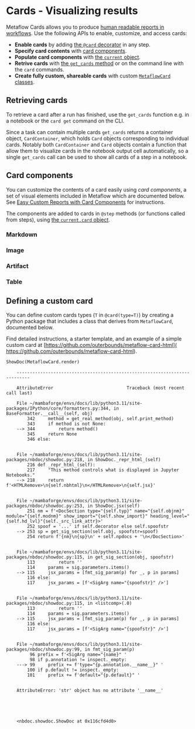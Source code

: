 # Cards - Visualizing results

<!-- WARNING: THIS FILE WAS AUTOGENERATED! DO NOT EDIT! Instead, edit the notebook w/the location & name as this file. -->

Metaflow Cards allows you to produce [human readable reports in workflows](/metaflow/visualizing-results). Use the following APIs to enable, customize, and access cards:

 - **Enable cards** by adding [the `@card` decorator](/api/step-decorators/card) in any step.
 - **Specify card contents** with [card components](#card-components).
 - **Populate card components** with [the `current` object](/api/current#card).
 - **Retrive cards** with [the `get_cards` method](#retrieving-cards) or on the command line with the `card` commands.
 - **Create fully custom, shareable cards** with custom [`MetaflowCard` classes](#defining-a-custom-card).

## Retrieving cards

To retrieve a card after a run has finished, use the `get_cards` function e.g. in a notebook or the `card get` command on the CLI.

Since a task can contain multiple cards `get_cards` returns a container object, `CardContainer`, which holds `Card` objects corresponding to individual cards. Notably both `CardContainer` and `Card` objects contain a function that allow them to visualize cards in the notebook output cell automatically, so a single `get_cards` call can be used to show all cards of a step in a notebook.


<DocSection type="function" name="get_cards" module="metaflow.cards" show_import="True" heading_level="3" link="https://github.com/Netflix/metaflow/tree/master/metaflow/plugins/cards/card_client.py#L207">
<SigArgSection>
<SigArg name="task" type="Union" /><SigArg name="id" type="Optional" default="None" /><SigArg name="type" type="Optional" default="None" /><SigArg name="follow_resumed" type="bool" default="True" />
</SigArgSection>
<Description summary="Get cards related to a `Task`." extended_summary="Note that `get_cards` resolves the cards contained by the task, but it doesn't actually\nretrieve them from the datastore. Actual card contents are retrieved lazily either when\nthe card is rendered in a notebook to when you call `Card.get`. This means that\n`get_cards` is a fast call even when individual cards contain a lot of data." />
<ParamSection name="Parameters">
	<Parameter name="task" type="str or `Task`" desc="A `Task` object or pathspec `{flow_name}/{run_id}/{step_name}/{task_id}` that\nuniquely identifies a task." />
	<Parameter name="id" type="str, optional" desc="The ID of card to retrieve if multiple cards are present." />
	<Parameter name="type" type="str, optional" desc="The type of card to retrieve if multiple cards are present." />
	<Parameter name="follow_resumed" type="bool, default: True" desc="If the task has been resumed, then setting this flag will resolve the card for\nthe origin task." />
</ParamSection>
<ParamSection name="Returns">
	<Parameter type="CardContainer" desc="A list-like object that holds `Card` objects." />
</ParamSection>
</DocSection>



<DocSection type="class" name="CardContainer" module="metaflow.cards" show_import="False" heading_level="3" link="https://github.com/Netflix/metaflow/tree/master/metaflow/plugins/cards/card_client.py#L128">
<SigArgSection>
<SigArg name="" />
</SigArgSection>
<Description summary="`CardContainer` is an immutable list-like object, returned by `get_cards`,\nwhich contains individual `Card`s." extended_summary="Notably, `CardContainer` contains a special\n`_repr_html_` function which renders cards automatically in an output\ncell of a notebook.\n\nThe following operations are supported:\n```\ncards = get_cards(MyTask)\n\n# retrieve by index\nfirst_card = cards[0]\n\n# check length\nif len(cards) > 1:\n    print('many cards present!')\n\n# iteration\nlist_of_cards = list(cards)\n```" />

</DocSection>



<DocSection type="class" name="Card" module="metaflow.cards" show_import="False" heading_level="3" link="https://github.com/Netflix/metaflow/tree/master/metaflow/plugins/cards/card_client.py#L22">
<SigArgSection>
<SigArg name="" />
</SigArgSection>
<Description summary="`Card` represents an individual Metaflow Card, a single HTML file, produced by\nthe card `@card` decorator. `Card`s are contained by `CardContainer`, returned by\n`get_cards`." extended_summary="Note that the contents of the card, an HTML file, is retrieved lazily when you call\n`Card.get` for the first time or when the card is rendered in a notebook." />
<ParamSection name="Attributes">
	<Parameter name="id" desc="The ID of the card, if specified with `@card(id=ID)`." />
	<Parameter name="path" desc="The path of the card in the datastore which uniquely\nidentifies the card.\n\nReturns\n-------\nstr\n    Path to the card" />
</ParamSection>
</DocSection>



<DocSection type="method" name="Card.get" module="metaflow.cards" show_import="False" heading_level="4" link="https://github.com/Netflix/metaflow/tree/master/metaflow/plugins/cards/card_client.py#L60">
<SigArgSection>
<SigArg name="self" />
</SigArgSection>
<Description summary="Retrieves the HTML contents of the card from the\nMetaflow datastore." />
<ParamSection name="Returns">
	<Parameter type="str" desc="HTML contents of the card." />
</ParamSection>
</DocSection>



<DocSection type="method" name="Card.view" module="metaflow.cards" show_import="False" heading_level="4" link="https://github.com/Netflix/metaflow/tree/master/metaflow/plugins/cards/card_client.py#L98">
<SigArgSection>
<SigArg name="self" />
</SigArgSection>
<Description summary="Opens the card in a local web browser." extended_summary="This call uses Python's built-in [`webbrowser`](https://docs.python.org/3/library/webbrowser.html)\nmodule to open the card." />

</DocSection>


## Card components

You can customize the contents of a card easily using *card components*, a set of visual elements included in Metaflow which are documented below. See [Easy Custom Reports with Card Components](/metaflow/visualizing-results/easy-custom-reports-with-card-components) for instructions.

The components are added to cards in `@step` methods (or functions called from steps), using [the `current.card` object](/api/current#card).

### Markdown


<DocSection type="class" name="Markdown" module="metaflow.cards" show_import="True" heading_level="3" link="https://github.com/Netflix/metaflow/tree/master/metaflow/plugins/cards/card_modules/components.py#L420">
<SigArgSection>
<SigArg name="text" default="None" />
</SigArgSection>
<Description summary="A block of text formatted in Markdown." extended_summary="Example:\n```\ncurrent.card.append(\n    Markdown(&#34;# This is a header appended from `@step` code&#34;)\n)\n```" />
<ParamSection name="Parameters">
	<Parameter name="text" type="str" desc="Text formatted in Markdown." />
</ParamSection>
</DocSection>


### Image


<DocSection type="class" name="Image" module="metaflow.cards" show_import="True" heading_level="3" link="https://github.com/Netflix/metaflow/tree/master/metaflow/plugins/cards/card_modules/components.py#L165">
<SigArgSection>
<SigArg name="src" default="None" /><SigArg name="label" default="None" />
</SigArgSection>
<Description summary="An image." extended_summary="`Images can be created directly from PNG/JPG/GIF `bytes`, `PIL.Image`s,\nor Matplotlib figures. Note that the image data is embedded in the card,\nso no external files are required to show the image.\n\nExample: Create an `Image` from bytes:\n```\ncurrent.card.append(\n    Image(\n        requests.get(&#34;https://www.gif-vif.com/hacker-cat.gif&#34;).content,\n        &#34;Image From Bytes&#34;\n    )\n)\n```\n\nExample: Create an `Image` from a Matplotlib figure\n```\nimport pandas as pd\nimport numpy as np\ncurrent.card.append(\n    Image.from_matplotlib(\n        pandas.DataFrame(\n            np.random.randint(0, 100, size=(15, 4)),\n            columns=list(&#34;ABCD&#34;),\n        ).plot()\n    )\n)\n```\n\nExample: Create an `Image` from a [PIL](https://pillow.readthedocs.io/) Image\n```\nfrom PIL import Image as PILImage\ncurrent.card.append(\n    Image.from_pil_image(\n        PILImage.fromarray(np.random.randn(1024, 768), &#34;RGB&#34;),\n        &#34;From PIL Image&#34;\n    )\n)\n```" />
<ParamSection name="Parameters">
	<Parameter name="src" type="bytes" desc="The image data in `bytes`." />
	<Parameter name="label" type="str" desc="Optional label for the image." />
</ParamSection>
</DocSection>



<DocSection type="method" name="Image.from_matplotlib" module="metaflow.cards" show_import="False" heading_level="4" link="https://github.com/Netflix/metaflow/tree/master/metaflow/plugins/cards/card_modules/components.py#L314">
<SigArgSection>
<SigArg name="plot" /><SigArg name="label" type="Optional" default="None" />
</SigArgSection>
<Description summary="Create an `Image` from a Matplotlib plot." />
<ParamSection name="Parameters">
	<Parameter name="plot" type="matplotlib.figure.Figure or matplotlib.axes.Axes or matplotlib.axes._subplots.AxesSubplot" desc="a PIL axes (plot) object." />
	<Parameter name="label" type="str, optional" desc="Optional label for the image." />
</ParamSection>
</DocSection>



<DocSection type="method" name="Image.from_pil_image" module="metaflow.cards" show_import="False" heading_level="4" link="https://github.com/Netflix/metaflow/tree/master/metaflow/plugins/cards/card_modules/components.py#L266">
<SigArgSection>
<SigArg name="pilimage" /><SigArg name="label" type="Optional" default="None" />
</SigArgSection>
<Description summary="Create an `Image` from a PIL image." />
<ParamSection name="Parameters">
	<Parameter name="pilimage" type="PIL.Image" desc="a PIL image object." />
	<Parameter name="label" type="str, optional" desc="Optional label for the image." />
</ParamSection>
</DocSection>


### Artifact


<DocSection type="class" name="Artifact" module="metaflow.cards" show_import="True" heading_level="3" link="https://github.com/Netflix/metaflow/tree/master/metaflow/plugins/cards/card_modules/components.py#L20">
<SigArgSection>
<SigArg name="artifact" type="Any" /><SigArg name="name" type="Optional" default="None" /><SigArg name="compressed" type="bool" default="True" />
</SigArgSection>
<Description summary="A pretty-printed version of any Python object." extended_summary="Large objects are truncated using Python's built-in [`reprlib`](https://docs.python.org/3/library/reprlib.html).\n\nExample:\n```\nfrom datetime import datetime\ncurrent.card.append(Artifact({'now': datetime.utcnow()}))\n```" />
<ParamSection name="Parameters">
	<Parameter name="artifact" type="object" desc="Any Python object." />
	<Parameter name="name" type="str, optional" desc="Optional label for the object." />
	<Parameter name="compressed" type="bool, default: True" desc="Use a truncated representation." />
</ParamSection>
</DocSection>


### Table


<DocSection type="class" name="Table" module="metaflow.cards" show_import="True" heading_level="3" link="https://github.com/Netflix/metaflow/tree/master/metaflow/plugins/cards/card_modules/components.py#L58">
<SigArgSection>
<SigArg name="data" type="Optional" default="None" /><SigArg name="headers" type="Optional" default="None" />
</SigArgSection>
<Description summary="A table." extended_summary="The contents of the table can be text or numerical data, a Pandas dataframe,\nor other card components: `Artifact`, `Image`, `Markdown` objects.\n\nExample: Text and artifacts\n```\nfrom metaflow.cards import Table, Artifact\ncurrent.card.append(\n    Table([\n        ['first row', Artifact({'a': 2})],\n        ['second row', Artifact(3)]\n    ])\n)\n```\n\nExample: Table from a Pandas dataframe\n```\nfrom metaflow.cards import Table\nimport pandas as pd\nimport numpy as np\ncurrent.card.append(\n    Table.from_dataframe(\n        pd.DataFrame(\n            np.random.randint(0, 100, size=(15, 4)),\n            columns=list(&#34;ABCD&#34;)\n        )\n    )\n)\n```" />
<ParamSection name="Parameters">
	<Parameter name="data" type="List[List[str or MetaflowCardComponent]], optional" desc="List (rows) of lists (columns). Each item can be a string or a `MetaflowCardComponent`." />
	<Parameter name="headers" type="List[str], optional" desc="Optional header row for the table." />
</ParamSection>
</DocSection>



<DocSection type="method" name="Table.from_dataframe" module="metaflow.cards" show_import="False" heading_level="4" link="https://github.com/Netflix/metaflow/tree/master/metaflow/plugins/cards/card_modules/components.py#L114">
<SigArgSection>
<SigArg name="dataframe" default="None" /><SigArg name="truncate" type="bool" default="True" />
</SigArgSection>
<Description summary="Create a `Table` based on a Pandas dataframe." />
<ParamSection name="Parameters">
	<Parameter name="dataframe" type="Optional[pandas.DataFrame]" desc="Pandas dataframe." />
	<Parameter name="truncate" type="bool, default: True" desc="Truncate large dataframe instead of showing all rows (default: True)." />
</ParamSection>
</DocSection>


## Defining a custom card

You can define custom cards types (`T` in `@card(type=T)`) by creating a Python package that includes a class that derives from `MetaflowCard`, documented below.

Find detailed instructions, a starter template, and an example of a simple custom card at [https://github.com/outerbounds/metaflow-card-html]( https://github.com/outerbounds/metaflow-card-html).


<DocSection type="class" name="MetaflowCard" module="metaflow.cards" show_import="True" heading_level="3" link="https://github.com/Netflix/metaflow/tree/master/metaflow/plugins/cards/card_modules/card.py#L7">
<SigArgSection>
<SigArg name="options" />
</SigArgSection>
<Description summary="Metaflow cards derive from this base class." extended_summary="Subclasses of this class are called *card types*. The desired card\ntype `T` is defined in the `@card` decorator as `@card(type=T)`.\n\nAfter a task with `@card(type=T, options=S)` finishes executing, Metaflow instantiates\na subclass `C` of `MetaflowCard` that has its `type` attribute set to `T`, i.e. `C.type=T`.\nThe constructor is given the options dictionary `S` that contains arbitrary\nJSON-encodable data that is passed to the instance, parametrizing the card. The subclass\nmay override the constructor to capture and process the options.\n\nThe subclass needs to implement a `render(task)` method that produces the card\ncontents in HTML, given the finished task that is represented by a `Task` object." />
<ParamSection name="Parameters">
	<Parameter name="options" type="Dict" desc="JSON-encodable dictionary containing user-definable options for the class." />
</ParamSection>
<ParamSection name="Attributes">
	<Parameter name="type" type="str" desc="Card type string. Note that this should be a globally unique name, similar to a\nPython package name, to avoid name clashes between different custom cards." />
</ParamSection>
</DocSection>



```python
ShowDoc(MetaflowCard.render)
```

<CodeOutputBlock lang="python">

```
    ---------------------------------------------------------------------------

    AttributeError                            Traceback (most recent call last)

    File ~/mambaforge/envs/docs/lib/python3.11/site-packages/IPython/core/formatters.py:344, in BaseFormatter.__call__(self, obj)
        342     method = get_real_method(obj, self.print_method)
        343     if method is not None:
    --> 344         return method()
        345     return None
        346 else:


    File ~/mambaforge/envs/docs/lib/python3.11/site-packages/nbdoc/showdoc.py:218, in ShowDoc._repr_html_(self)
        216 def _repr_html_(self):
        217     "This method controls what is displayed in Jupyter Notebooks."
    --> 218     return f'<HTMLRemove>\n{self.nbhtml}\n</HTMLRemove>\n{self.jsx}'


    File ~/mambaforge/envs/docs/lib/python3.11/site-packages/nbdoc/showdoc.py:253, in ShowDoc.jsx(self)
        251 nm = f'<DocSection type="{self.typ}" name="{self.objnm}" module="{self.modnm}" show_import="{self.show_import}" heading_level="{self.hd_lvl}"{self._src_link_attr}>'
        252 spoof = '...' if self.decorator else self.spoofstr
    --> 253 sp = get_sig_section(self.obj, spoofstr=spoof)
        254 return f'{nm}\n{sp}\n' + self.npdocs + '\n</DocSection>'


    File ~/mambaforge/envs/docs/lib/python3.11/site-packages/nbdoc/showdoc.py:115, in get_sig_section(obj, spoofstr)
        113         return ''
        114     params = sig.parameters.items()
    --> 115     jsx_params = [fmt_sig_param(p) for _, p in params]
        116 else:
        117     jsx_params = [f'<SigArg name="{spoofstr}" />']


    File ~/mambaforge/envs/docs/lib/python3.11/site-packages/nbdoc/showdoc.py:115, in <listcomp>(.0)
        113         return ''
        114     params = sig.parameters.items()
    --> 115     jsx_params = [fmt_sig_param(p) for _, p in params]
        116 else:
        117     jsx_params = [f'<SigArg name="{spoofstr}" />']


    File ~/mambaforge/envs/docs/lib/python3.11/site-packages/nbdoc/showdoc.py:99, in fmt_sig_param(p)
         96 prefix = f'<SigArg name="{name}" '
         98 if p.annotation != inspect._empty:
    ---> 99     prefix += f'type="{p.annotation.__name__}" '
        100 if p.default != inspect._empty:
        101     prefix += f'default="{p.default}" '


    AttributeError: 'str' object has no attribute '__name__'





    <nbdoc.showdoc.ShowDoc at 0x116cfd4d0>
```

</CodeOutputBlock>
